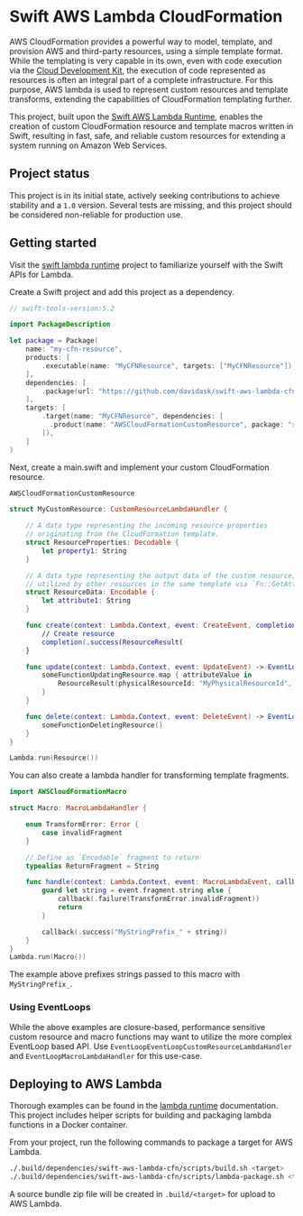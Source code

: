 # Swift AWS Lambda CloudFormation
AWS CloudFormation provides a powerful way to model, template, and provision AWS and third-party resources, using a simple template format.
While the templating is very capable in its own, even with code execution via the [Cloud Development Kit](https://aws.amazon.com/cdk/),
the execution of code represented as resources is often an integral part of a complete infrastructure. For this purpose, AWS lambda
is used to represent custom resources and template transforms, extending the capabilities of CloudFormation templating further.

This project, built upon the [Swift AWS Lambda Runtime](https://github.com/swift-server/swift-aws-lambda-runtime), enables the creation
of custom CloudFormation resource and template macros written in Swift, resulting in fast, safe, and reliable custom resources for extending
a system running on Amazon Web Services.

## Project status
This project is in its initial state, actively seeking contributions to achieve stability and a `1.0` version.
Several tests are missing, and this project should be considered non-reliable for production use.

## Getting started
Visit the [swift lambda runtime](https://github.com/swift-server/swift-aws-lambda-runtime) project to familiarize yourself with the
Swift APIs for Lambda.

Create a Swift project and add this project as a dependency.
```swift
// swift-tools-version:5.2

import PackageDescription

let package = Package(
    name: "my-cfn-resource",
    products: [
        .executable(name: "MyCFNResource", targets: ["MyCFNResource"]),
    ],
    dependencies: [
        .package(url: "https://github.com/davidask/swift-aws-lambda-cfn.git", from: "0.1.0"),
    ],
    targets: [
        .target(name: "MyCFNResurce", dependencies: [
          .product(name: "AWSCloudFormationCustomResource", package: "swift-aws-lambda-cfn"),
        ]),
    ]
)
```
Next, create a main.swift and implement your custom CloudFormation resource.

```swift
AWSCloudFormationCustomResource

struct MyCustomResource: CustomResourceLambdaHandler {

    // A data type representing the incoming resource properties
    // originating from the CloudFormation template.
    struct ResourceProperties: Decodable {
        let property1: String
    }

    // A data type representing the output data of the custom resource,
    // utilized by other resources in the same template via `Fn::GetAtt`.
    struct ResourceData: Encodable {
        let attribute1: String
    }

    func create(context: Lambda.Context, event: CreateEvent, completion: @escaping (Result<ResourceResult, Error>) -> Void)
        // Create resource
        completion(.success(ResourceResult(
    }

    func update(context: Lambda.Context, event: UpdateEvent) -> EventLoopFuture<ResourceResult> {
        someFunctionUpdatingResource.map { attributeValue in
            ResourceResult(physicalResourceId: "MyPhysicalResourceId", data: ResourceData(attribute1: attributeValue))
        }
    }

    func delete(context: Lambda.Context, event: DeleteEvent) -> EventLoopFuture<Void> {
        someFunctionDeletingResource()
    }
}

Lambda.run(Resource())
```
You can also create a lambda handler for transforming template fragments.
```swift
import AWSCloudFormationMacro

struct Macro: MacroLambdaHandler {

    enum TransformError: Error {
        case invalidFragment
    }

    // Define an `Encodable` fragment to return
    typealias ReturnFragment = String

    func handle(context: Lambda.Context, event: MacroLambdaEvent, callback: @escaping (Result<ReturnFragment, Error>) -> Void) {
        guard let string = event.fragment.string else {
            callback(.failure(TransformError.invalidFragment))
            return
        }

        callback(.success("MyStringPrefix_" + string))
    }
}
Lambda.run(Macro())
```
The example above prefixes strings passed to this macro with `MyStringPrefix_`.

### Using EventLoops
While the above examples are closure-based, performance sensitive custom resource and macro functions may want to utilize
the more complex EventLoop based API. Use `EventLoopEventLoopCustomResourceLambdaHandler` and `EventLoopMacroLambdaHandler`
for this use-case.


## Deploying to AWS Lambda
Thorough examples can be found in the [lambda runtime](https://github.com/swift-server/swift-aws-lambda-runtime#deploying-to-aws-lambda) documentation.
This project includes helper scripts for building and packaging lambda functions in a Docker container.

From your project, run the following commands to package a target for AWS Lambda.
```sh
./.build/dependencies/swift-aws-lambda-cfn/scripts/build.sh <target>
./.build/dependencies/swift-aws-lambda-cfn/scripts/lambda-package.sh <target>
```
A source bundle zip file will be created in `.build/<target>` for upload to AWS Lambda.

